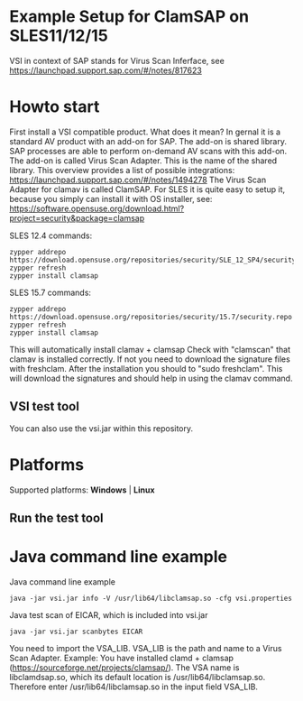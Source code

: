 # Example Setup for ClamSAP on SLES11/12/15

VSI in context of SAP stands for Virus Scan Inferface, see https://launchpad.support.sap.com/#/notes/817623 

# Howto start
First install a VSI compatible product. What does it mean? In gernal it is a standard AV product with an add-on for SAP. The add-on is shared library. SAP processes are able to perform on-demand AV scans with this add-on. The add-on is called Virus Scan Adapter. This is the name of the shared library. This overview provides a list of possible integrations: https://launchpad.support.sap.com/#/notes/1494278
The Virus Scan Adapter for clamav is called ClamSAP. For SLES it is quite easy to setup it, because you simply can install it with OS installer, see:
https://software.opensuse.org/download.html?project=security&package=clamsap

SLES 12.4 commands:
```
zypper addrepo https://download.opensuse.org/repositories/security/SLE_12_SP4/security.repo
zypper refresh
zypper install clamsap
```
SLES 15.7 commands:
```
zypper addrepo https://download.opensuse.org/repositories/security/15.7/security.repo
zypper refresh
zypper install clamsap
```
This will automatically install clamav + clamsap
Check with "clamscan" that clamav is installed correctly. If not you need to download the signature files with freshclam.
After the installation you should to "sudo freshclam". This will download the signatures and should help in using the clamav command.

## VSI test tool
You can also use the vsi.jar within this repository.

# Platforms
Supported platforms: **Windows** | **Linux** 

## Run the test tool
# Java command line example
Java command line example
```
java -jar vsi.jar info -V /usr/lib64/libclamsap.so -cfg vsi.properties
```
Java test scan of EICAR, which is included into vsi.jar
```
java -jar vsi.jar scanbytes EICAR
```

You need to import the VSA_LIB. VSA_LIB is the path and name to a Virus Scan Adapter.
Example: You have installed clamd + clamsap (https://sourceforge.net/projects/clamsap/). The VSA name is libclamdsap.so, which its default location is /usr/lib64/libclamsap.so. Therefore enter /usr/lib64/libclamsap.so in the input field VSA_LIB.




